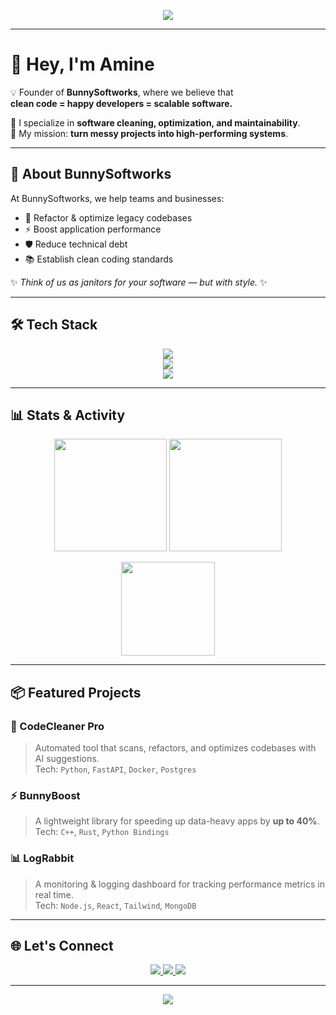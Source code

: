 <!-- Banner -->
<p align="center">
  <img src="https://capsule-render.vercel.app/api?type=waving&color=gradient&height=200&section=header&text=BunnySoftworks%20🐇&fontSize=50&animation=fadeIn&fontAlignY=35" />
</p>

---

# 👋 Hey, I'm Amine  

💡 Founder of **BunnySoftworks**, where we believe that  
**clean code = happy developers = scalable software.**  

🚀 I specialize in **software cleaning, optimization, and maintainability**.  
🧹 My mission: **turn messy projects into high-performing systems**.  

---

## 🐇 About BunnySoftworks
At BunnySoftworks, we help teams and businesses:
- 🔧 Refactor & optimize legacy codebases  
- ⚡ Boost application performance  
- 🛡 Reduce technical debt  
- 📚 Establish clean coding standards  

✨ *Think of us as janitors for your software — but with style.* ✨  

---

## 🛠 Tech Stack  

<p align="center">
  <!-- Languages -->
  <img src="https://skillicons.dev/icons?i=python,js,ts,java,cpp,go,rust,php,cs" /><br/>
  <!-- Frameworks & Tools -->
  <img src="https://skillicons.dev/icons?i=react,nodejs,express,vue,nextjs,tailwind,docker,kubernetes,aws,linux" /><br/>
  <!-- Databases -->
  <img src="https://skillicons.dev/icons?i=mysql,postgres,mongodb,redis" />
</p>

---

## 📊 Stats & Activity  

<p align="center">
  <img src="https://github-readme-stats.vercel.app/api?username=Amine&show_icons=true&theme=radical&hide_border=true" height="180em" />
  <img src="https://github-readme-stats.vercel.app/api/top-langs/?username=Amine&layout=compact&theme=radical&hide_border=true" height="180em" />
</p>

<p align="center">
  <img src="https://streak-stats.demolab.com?user=Amine&theme=radical&hide_border=true" height="150em" />
</p>

---

## 📦 Featured Projects  

### 🧹 CodeCleaner Pro  
> Automated tool that scans, refactors, and optimizes codebases with AI suggestions.  
Tech: `Python`, `FastAPI`, `Docker`, `Postgres`

### ⚡ BunnyBoost  
> A lightweight library for speeding up data-heavy apps by **up to 40%**.  
Tech: `C++`, `Rust`, `Python Bindings`

### 📊 LogRabbit  
> A monitoring & logging dashboard for tracking performance metrics in real time.  
Tech: `Node.js`, `React`, `Tailwind`, `MongoDB`

---

## 🌐 Let's Connect  

<p align="center">
  <a href="https://twitter.com/" target="_blank">
    <img src="https://img.shields.io/badge/Twitter-1DA1F2?style=for-the-badge&logo=twitter&logoColor=white"/>
  </a>
  <a href="https://linkedin.com/" target="_blank">
    <img src="https://img.shields.io/badge/LinkedIn-0077B5?style=for-the-badge&logo=linkedin&logoColor=white"/>
  </a>
  <a href="mailto:contact@bunnysoftworks.com" target="_blank">
    <img src="https://img.shields.io/badge/Email-DB4437?style=for-the-badge&logo=gmail&logoColor=white"/>
  </a>
</p>

---

<!-- Footer -->
<p align="center">
  <img src="https://capsule-render.vercel.app/api?type=waving&color=gradient&height=120&section=footer"/>
</p>
